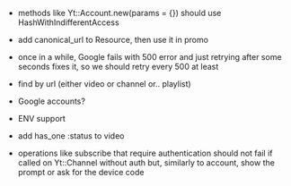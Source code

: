 * methods like Yt::Account.new(params = {}) should use HashWithIndifferentAccess
* add canonical_url to Resource, then use it in promo

* once in a while, Google fails with 500 error and just retrying after some
seconds fixes it, so we should retry every 500 at least

* find by url (either video or channel or.. playlist)
* Google accounts?
* ENV support

* add has_one :status to video

* operations like subscribe that require authentication should not fail if
called on Yt::Channel without auth but, similarly to account, show the prompt
or ask for the device code
